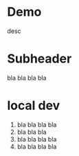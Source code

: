 # Demo

desc

# Subheader

bla bla bla bla

# local dev

1. bla bla bla bla
1. bla bla bla
1. bla bla bla bla
1. bla bla bla bla
